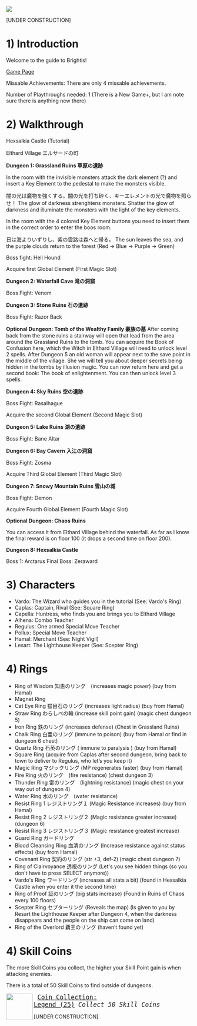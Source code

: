 ![](http://www.hardcoregaming101.net/wp-content/uploads/2020/12/brightis-titlejpn-1.jpg)

[UNDER CONSTRUCTION]

# 1) Introduction

Welcome to the guide to Brightis!

[Game Page](https://retroachievements.org/game/18202)

Missable Achievements: There are only 4 missable achievements.

Number of Playthroughs needed: 1 (There is a New Game+, but I am note sure there is anything new there)

# 2) Walkthrough

Hexsalkia Castle (Tutorial)

Elthard Village エルサードの町

**Dungeon 1: Grassland Ruins 草原の遺跡**

In the room with the invisible monsters attack the dark element (?) and insert a Key Element to the pedestal to make the monsters visible.

闇の光は魔物を強くする。闇の光を打ち砕く、キーエレメントの光で魔物を照らせ！
The glow of darkness strenghtens monsters. Shatter the glow of darkness and illuminate the monsters with the light of the key elements.

In the room with the 4 colored Key Element buttons you need to insert them in the correct order to enter the boos room.

日は海よりいずりし、紫の雲路は森へと帰る。
The sun leaves the sea, and the purple clouds return to the forest
(Red -> Blue -> Purple -> Green)

Boss fight: Hell Hound 

Acquire first Global Element (First Magic Slot)

**Dungeon 2: Waterfall Cave 滝の洞窟**

Boss Fight: Venom

**Dungeon 3: Stone Ruins 石の遺跡**

Boss Fight: Razor Back

**Optional Dungeon: Tomb of the Wealthy Family 豪族の墓**
After coming back from the stone ruins a stairway will open that lead from the area around the Grassland Ruins to the tomb. You can acquire the Book of Confusion here, which the Witch in Elthard Village will need to unlock level 2 spells.
After Dungeon 5 an old woman will appear next to the save point in the middle of the village. She we will tell you about deeper secrets being hidden in the tombs by illusion magic. You can now return here and get a second book: The book of enlightenment. You can then unlock level 3 spells.

**Dungeon 4: Sky Ruins 空の遺跡**

Boss Fight: Rasalhague

Acquire the second Global Element (Second Magic Slot)

**Dungeon 5: Lake Ruins 湖の遺跡**

Boss Fight: Bane Altar

**Dungeon 6: Bay Cavern 入江の洞窟**

Boss Fight: Zosma

Acquire Third Global Element (Third Magic Slot)

**Dungeon 7: Snowy Mountain Ruins 雪山の城**

Boss Fight: Demon

Acquire Fourth Global Element (Fourth Magic Slot)

**Optional Dungeon: Chaos Ruins**

You can access it from Elthard Village behind the waterfall. As far as I know the final reward is on floor 100 (it drops a second time on floor 200).

**Dungeon 8: Hexsalkia Castle**

Boss 1: Arctarus
Final Boss: Zeraward

# 3) Characters

* Vardo: The Wizard who guides you in the tutorial (See: Vardo's Ring)
* Caplas: Captain, Rival (See: Square Ring)
* Capella: Huntress, who finds you and brings you to Elthard Village
* Alhena: Combo Teacher
* Regulus: One armed Special Move Teacher
* Pollux: Special Move Teacher
* Hamal: Merchant (See: Night Vigil)
* Lesart: The Lighthouse Keeper (See: Scepter Ring)

# 4) Rings

* Ring of Wisdom  知恵のリング　(increases magic power) (buy from Hamal)
* Magnet Ring
* Cat Eye Ring  猫目石のリング (increases light radius) (buy from Hamal)
* Straw Ring わらしべの輪 (increase skill point gain) (magic chest dungeon 5)
* Iron Ring 鉄のリング (increases defense) (Chest in Grassland Ruins)
* Chalk Ring 白亜のリング  (immune to poison) (buy from Hamal or find in dungeon 6 chest)
* Quartz Ring 石英のリング ( immune to paralysis ) (buy from Hamal)
* Square Ring (acquire from Caplas after second dungeon, bring back to town to deliver to Regulus, who let’s you keep it)
* Magic Ring マジックリング (MP regenerates faster) (buy from Hamal)
* Fire Ring 火のリング　(fire resistance) (chest dungeon 3)
* Thunder Ring 雷のリング　(lightning resistance) (magic chest on your way out of dungeon 4)
* Water Ring 水のリング　(water resistance)
* Resist Ring 1 レジストリング１ (Magic Resistance increases) (buy from Hamal)
* Resist Ring 2 レジストリング２ (Magic resistance greater increase) (dungeon 6)
* Resist Ring 3 レジストリング３ (Magic resistance greatest increase)
* Guard Ring ガードリング
* Blood Cleansing Ring 血清のリング (Increase resistance against status effects) (buy from Hamal)
* Covenant Ring 契約のリング (str +3, def-2) (magic chest dungeon 7)
* Ring of Clairvoyance 透視のリング (Let's you see hidden things (so you don't have to press SELECT anymore))
* Vardo's Ring ワードリング (increases all stats a bit) (found in Hexsalkia Castle when you enter it the second time)
* Ring of Proof 証のリング (big stats increase) (Found in Ruins of Chaos every 100 floors)
* Scepter Ring セプターリング (Reveals the map) (Is given to you by Resart the Lighthouse Keeper after Dungeon 4, when the darkness disappears and the people on the ship can come on land)
* Ring of the Overlord 覇王のリング (haven’t found yet)

# 4) Skill Coins

The more Skill Coins you collect, the higher your Skill Point gain is when attacking enemies.

There is a total of 50 Skill Coins to find outside of dungeons.

<img align="left" width="72" height="72" src="https://media.retroachievements.org/Badge/407755.png">

<big><pre>
[Coin Collection: Legend (25)](https://retroachievements.org/achievement/362187)
_Collect 50 Skill Coins_
</pre></big>

[UNDER CONSTRUCTION]